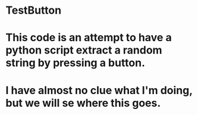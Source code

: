 # TestButton
# This code is an attempt to have a python script extract a random string by pressing a button. 
# I have almost no clue what I'm doing, but we will se where this goes. 

